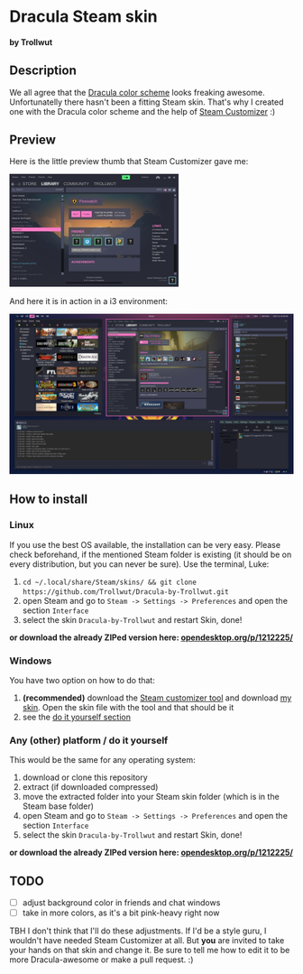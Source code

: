 # Dracula Steam skin

#### by Trollwut

## Description

We all agree that the [Dracula color scheme](https://github.com/dracula/dracula-theme#color-palette) looks freaking awesome. Unfortunatelly there hasn't been a fitting Steam skin.
That's why I created one with the Dracula color scheme and the help of [Steam Customizer](http://steamcustomizer.com/) :)

## Preview

Here is the little preview thumb that Steam Customizer gave me:

![thumbnail](./thumb.jpg)

And here it is in action in a i3 environment:

![in action](./dracula-steam-skin.png)

## How to install

### Linux

If you use the best OS available, the installation can be very easy. Please check beforehand, if the mentioned Steam folder is existing (it should be on every distribution, but you can never be sure).
Use the terminal, Luke:

1. `cd ~/.local/share/Steam/skins/ && git clone https://github.com/Trollwut/Dracula-by-Trollwut.git`
2. open Steam and go to `Steam -> Settings -> Preferences` and open the section `Interface`
3. select the skin `Dracula-by-Trollwut` and restart Skin, done!

**or download the already ZIPed version here: [opendesktop.org/p/1212225/](https://www.opendesktop.org/p/1212225/)**

### Windows

You have two option on how to do that:

1. **(recommended)** download the [Steam customizer tool](http://steamcustomizer.com/download) and download [my skin](http://editor.steamcustomizer.com/anqbr). Open the skin file with the tool and that should be it
2. see the [do it yourself section](#any-other-platform--do-it-yourself)

### Any (other) platform / do it yourself

This would be the same for any operating system:

1. download or clone this repository
2. extract (if downloaded compressed)
3. move the extracted folder into your Steam skin folder (which is in the Steam base folder)
4. open Steam and go to `Steam -> Settings -> Preferences` and open the section `Interface`
5. select the skin `Dracula-by-Trollwut` and restart Skin, done!

**or download the already ZIPed version here: [opendesktop.org/p/1212225/](https://www.opendesktop.org/p/1212225/)**

## TODO

- [ ] adjust background color in friends and chat windows
- [ ] take in more colors, as it's a bit pink-heavy right now

TBH I don't think that I'll do these adjustments. If I'd be a style guru, I wouldn't have needed Steam Customizer at all.
But **you** are invited to take your hands on that skin and change it. Be sure to tell me how to edit it to be more Dracula-awesome or make a pull request. :)
